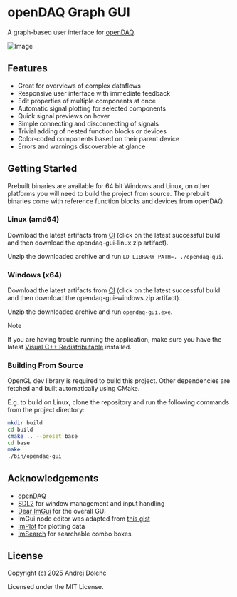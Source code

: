 openDAQ Graph GUI
=================

A graph-based user interface for [openDAQ](https://opendaq.com).

![Image](https://github.com/user-attachments/assets/a600e20e-7e2f-4e01-92f5-5312948fa25a)

## Features

 - Great for overviews of complex dataflows
 - Responsive user interface with immediate feedback
 - Edit properties of multiple components at once
 - Automatic signal plotting for selected components
 - Quick signal previews on hover
 - Simple connecting and disconnecting of signals
 - Trivial adding of nested function blocks or devices
 - Color-coded components based on their parent device
 - Errors and warnings discoverable at glance

## Getting Started

Prebuilt binaries are available for 64 bit Windows and Linux, on other
platforms you will need to build the project from source. The prebuilt
binaries come with reference function blocks and devices from openDAQ.

### Linux (amd64)
Download the latest artifacts from [CI](https://github.com/adolenc/opendaq-node-gui/actions) (click on the
latest successful build and then download the opendaq-gui-linux.zip
artifact).

Unzip the downloaded archive and run `LD_LIBRARY_PATH=. ./opendaq-gui`.

### Windows (x64)
Download the latest artifacts from [CI](https://github.com/adolenc/opendaq-node-gui/actions) (click on the
latest successful build and then download the opendaq-gui-windows.zip
artifact).

Unzip the downloaded archive and run `opendaq-gui.exe`.

> [!NOTE]
> If you are having trouble running the application, make sure you have the latest
> [Visual C++ Redistributable](https://learn.microsoft.com/en-us/cpp/windows/latest-supported-vc-redist)
> installed.

### Building From Source

OpenGL dev library is required to build this project.
Other dependencies are fetched and built automatically using CMake.

E.g. to build on Linux, clone the repository and run the following commands from the project directory:

```sh
mkdir build
cd build
cmake .. --preset base
cd base
make
./bin/opendaq-gui
```

## Acknowledgements

 - [openDAQ](https://opendaq.com)
 - [SDL2](https://www.libsdl.org/) for window management and input handling
 - [Dear ImGui](https://github.com/ocornut/imgui) for the overall GUI
 - ImGui node editor was adapted from [this gist](https://gist.github.com/ChemistAion/0cd64b71711d81661344af040c142c1c)
 - [ImPlot](https://github.com/epezent/implot) for plotting data
 - [ImSearch](https://github.com/GuusKemperman/imsearch) for searchable combo boxes

## License

Copyright (c) 2025 Andrej Dolenc

Licensed under the MIT License.

